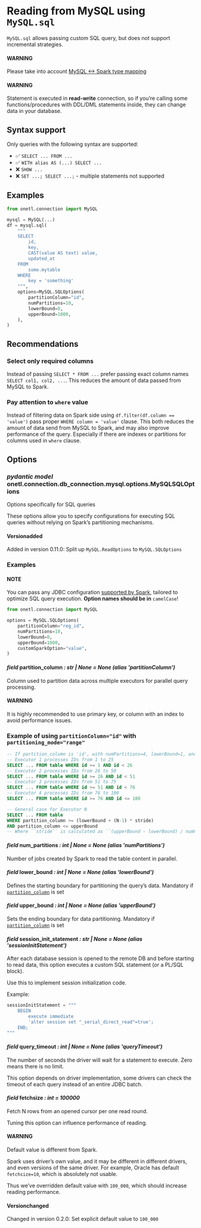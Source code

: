 <a id="mysql-sql"></a>

# Reading from MySQL using `MySQL.sql`

`MySQL.sql` allows passing custom SQL query, but does not support incremental strategies.

#### WARNING
Please take into account [MySQL <-> Spark type mapping](types.md#mysql-types)

#### WARNING
Statement is executed in **read-write** connection, so if you’re calling some functions/procedures with DDL/DML statements inside,
they can change data in your database.

## Syntax support

Only queries with the following syntax are supported:

* ✅︎ `SELECT ... FROM ...`
* ✅︎ `WITH alias AS (...) SELECT ...`
* ❌ `SHOW ...`
* ❌ `SET ...; SELECT ...;` - multiple statements not supported

## Examples

```python
from onetl.connection import MySQL

mysql = MySQL(...)
df = mysql.sql(
    """
    SELECT
        id,
        key,
        CAST(value AS text) value,
        updated_at
    FROM
        some.mytable
    WHERE
        key = 'something'
    """,
    options=MySQL.SQLOptions(
        partitionColumn="id",
        numPartitions=10,
        lowerBound=0,
        upperBound=1000,
    ),
)
```

## Recommendations

### Select only required columns

Instead of passing `SELECT * FROM ...` prefer passing exact column names `SELECT col1, col2, ...`.
This reduces the amount of data passed from MySQL to Spark.

### Pay attention to `where` value

Instead of filtering data on Spark side using `df.filter(df.column == 'value')` pass proper `WHERE column = 'value'` clause.
This both reduces the amount of data send from MySQL to Spark, and may also improve performance of the query.
Especially if there are indexes or partitions for columns used in `where` clause.

## Options

### *pydantic model* onetl.connection.db_connection.mysql.options.MySQLSQLOptions

Options specifically for SQL queries

These options allow you to specify configurations for executing SQL queries
without relying on Spark’s partitioning mechanisms.

#### Versionadded
Added in version 0.11.0: Split up `MySQL.ReadOptions` to `MySQL.SQLOptions`

### Examples

#### NOTE
You can pass any JDBC configuration
[supported by Spark](https://spark.apache.org/docs/latest/sql-data-sources-jdbc.html),
tailored to optimize SQL query execution. **Option names should be in** `camelCase`!

```python
from onetl.connection import MySQL

options = MySQL.SQLOptions(
    partitionColumn="reg_id",
    numPartitions=10,
    lowerBound=0,
    upperBound=1000,
    customSparkOption="value",
)
```

<!-- !! processed by numpydoc !! -->

#### *field* partition_column *: str | None* *= None* *(alias 'partitionColumn')*

Column used to partition data across multiple executors for parallel query processing.

#### WARNING
It is highly recommended to use primary key, or column with an index
to avoid performance issues.

### Example of using `partitionColumn="id"` with `partitioning_mode="range"`

```sql
-- If partition_column is 'id', with numPartitions=4, lowerBound=1, and upperBound=100:
-- Executor 1 processes IDs from 1 to 25
SELECT ... FROM table WHERE id >= 1 AND id < 26
-- Executor 2 processes IDs from 26 to 50
SELECT ... FROM table WHERE id >= 26 AND id < 51
-- Executor 3 processes IDs from 51 to 75
SELECT ... FROM table WHERE id >= 51 AND id < 76
-- Executor 4 processes IDs from 76 to 100
SELECT ... FROM table WHERE id >= 76 AND id <= 100

-- General case for Executor N
SELECT ... FROM table
WHERE partition_column >= (lowerBound + (N-1) * stride)
AND partition_column <= upperBound
-- Where ``stride`` is calculated as ``(upperBound - lowerBound) / numPartitions``.
```

<!-- !! processed by numpydoc !! -->

#### *field* num_partitions *: int | None* *= None* *(alias 'numPartitions')*

Number of jobs created by Spark to read the table content in parallel.

<!-- !! processed by numpydoc !! -->

#### *field* lower_bound *: int | None* *= None* *(alias 'lowerBound')*

Defines the starting boundary for partitioning the query’s data. Mandatory if [`partition_column`](#onetl.connection.db_connection.mysql.options.MySQLSQLOptions.partition_column) is set

<!-- !! processed by numpydoc !! -->

#### *field* upper_bound *: int | None* *= None* *(alias 'upperBound')*

Sets the ending boundary for data partitioning. Mandatory if [`partition_column`](#onetl.connection.db_connection.mysql.options.MySQLSQLOptions.partition_column) is set

<!-- !! processed by numpydoc !! -->

#### *field* session_init_statement *: str | None* *= None* *(alias 'sessionInitStatement')*

After each database session is opened to the remote DB and before starting to read data,
this option executes a custom SQL statement (or a PL/SQL block).

Use this to implement session initialization code.

Example:

```python
sessionInitStatement = """
    BEGIN
        execute immediate
        'alter session set "_serial_direct_read"=true';
    END;
"""
```

<!-- !! processed by numpydoc !! -->

#### *field* query_timeout *: int | None* *= None* *(alias 'queryTimeout')*

The number of seconds the driver will wait for a statement to execute.
Zero means there is no limit.

This option depends on driver implementation,
some drivers can check the timeout of each query instead of an entire JDBC batch.

<!-- !! processed by numpydoc !! -->

#### *field* fetchsize *: int* *= 100000*

Fetch N rows from an opened cursor per one read round.

Tuning this option can influence performance of reading.

#### WARNING
Default value is different from Spark.

Spark uses driver’s own value, and it may be different in different drivers,
and even versions of the same driver. For example, Oracle has
default `fetchsize=10`, which is absolutely not usable.

Thus we’ve overridden default value with `100_000`, which should increase reading performance.

#### Versionchanged
Changed in version 0.2.0: Set explicit default value to `100_000`

<!-- !! processed by numpydoc !! -->
